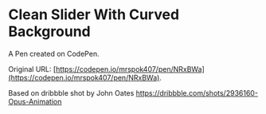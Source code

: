 # Clean Slider With Curved Background

A Pen created on CodePen.

Original URL: [https://codepen.io/mrspok407/pen/NRxBWa](https://codepen.io/mrspok407/pen/NRxBWa).

Based on dribbble shot by John Oates https://dribbble.com/shots/2936160-Opus-Animation